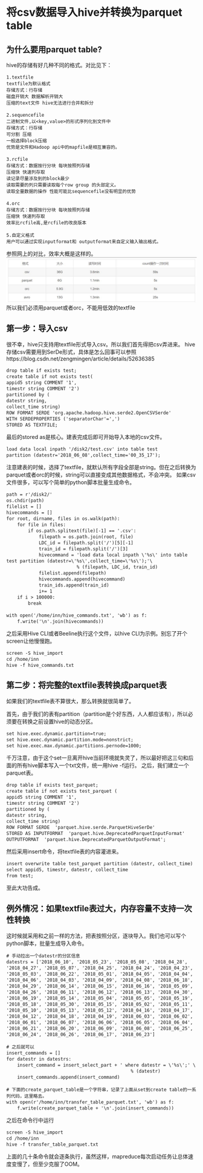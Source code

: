 # 将csv数据导入hive并转换为parquet table
## 为什么要用parquet table?
hive的存储有好几种不同的格式。对比见下：

    1.textfile
    textfile为默认格式
    存储方式：行存储
    磁盘开销大 数据解析开销大
    压缩的text文件 hive无法进行合并和拆分

    2.sequencefile
    二进制文件,以<key,value>的形式序列化到文件中
    存储方式：行存储
    可分割 压缩
    一般选择block压缩
    优势是文件和Hadoop api中的mapfile是相互兼容的。

    3.rcfile
    存储方式：数据按行分块 每块按照列存储
    压缩快 快速列存取
    读记录尽量涉及到的block最少
    读取需要的列只需要读取每个row group 的头部定义。
    读取全量数据的操作 性能可能比sequencefile没有明显的优势

    4.orc
    存储方式：数据按行分块 每块按照列存储
    压缩快 快速列存取
    效率比rcfile高,是rcfile的改良版本

    5.自定义格式
    用户可以通过实现inputformat和 outputformat来自定义输入输出格式。

参照网上的对比，效率大概是这样的。
![compare](https://github.com/StillMas/Distributed-test/raw/master/hive_datetype.png)
所以我们必须用parquet或者orc，不能用低效的textfile
## 第一步：导入csv
很不幸，hive只支持用textfile形式导入csv。所以我们首先得把csv弄进来。
hive存储csv需要用到SerDe形式，具体是怎么回事可以参照https://blog.csdn.net/zengmingen/article/details/52636385

    drop table if exists test;
    create table if not exists test(  
    appid5 string COMMENT '1',   
    timestr string COMMENT '2')
    partitioned by (   
    datestr string,  
    collect_time string)
    ROW FORMAT SERDE 'org.apache.hadoop.hive.serde2.OpenCSVSerde' 
    WITH SERDEPROPERTIES ('separatorChar'=',') 
    STORED AS TEXTFILE;

最后的stored as是核心。建表完成后即可开始导入本地的csv文件。

    load data local inpath '/disk2/test.csv' into table test 
    partition (datestr='2018_06_08',collect_time='00_35_17');

注意建表的时候，选择了textfile，就默认所有字段全部是string。但在之后转换为parquet或者orc的时候，string可以直接变成其他数据格式，不会冲突。
如果csv文件很多，可以写个简单的python脚本批量生成命令。

    path = r'/disk2/'
    os.chdir(path)
    filelist = []
    hivecommands = []
    for root, dirname, files in os.walk(path):
        for file in files:
            if os.path.splitext(file)[-1] == '.csv':
                filepath = os.path.join(root, file)
                LDC_id = filepath.split('/')[5][-1]
                train_id = filepath.split('/')[3]
                hivecommand = 'load data local inpath \'%s\' into table test partition (datestr=\'%s\',collect_time=\'%s\');'\
                              % (filepath, LDC_id, train_id)
                filelist.append(filepath)
                hivecommands.append(hivecommand)
                train_ids.append(train_id)
                i+= 1
        if i > 100000:
            break

    with open('/home/inn/hive_commands.txt', 'wb') as f:
        f.write('\n'.join(hivecommands))
        
之后采用Hive CLI或者Beeline执行这个文件，以hive CLI为示例。别忘了开个screen让他慢慢跑。
    
    screen -S hive_import
    cd /home/inn 
    hive -f hive_commands.txt

## 第二步：将完整的textfile表转换成parquet表
如果我们的textfile表不算很大，那么转换就很简单了。


首先，由于我们的表有partition（partition是个好东西，人人都应该有），所以必须要在转换之前设置hive的动态分区。

    set hive.exec.dynamic.partition=true;
    set hive.exec.dynamic.partition.mode=nonstrict;
    set hive.exec.max.dynamic.partitions.pernode=1000;

千万注意，由于这个set一旦离开hive当前环境就失灵了，所以最好把这三句和后面的所有hive脚本写入一个txt文件，统一用hive -f运行。
之后，我们建立一个parquet表。

    drop table if exists test_parquet;
    create table if not exists test_parquet (  
    appid5 string COMMENT '1',   
    timestr string COMMENT '2')
    partitioned by (   
    datestr string,  
    collect_time string)
    ROW FORMAT SERDE  'parquet.hive.serde.ParquetHiveSerDe'
    STORED AS INPUTFORMAT  'parquet.hive.DeprecatedParquetInputFormat'
    OUTPUTFORMAT  'parquet.hive.DeprecatedParquetOutputFormat';
    
然后采用insert命令，将textfile表的内容灌进来。

    insert overwrite table test_parquet partition (datestr, collect_time) 
    select appid5, timestr, datestr, collect_time
    from test;

至此大功告成。

## 例外情况：如果textfile表过大，内存容量不支持一次性转换

这时候就采用和之前一样的方法，把表按照分区，逐块导入。我们也可以写个python脚本，批量生成导入命令。

    # 手动拉出一个datestr的分区信息
    datestrs = ['2018_06_10', '2018_05_23', '2018_05_08', '2018_04_28', '2018_04_27', '2018_05_07', '2018_04_25', '2018_04_24', '2018_04_23', '2018_05_03', '2018_06_22', '2018_05_01', '2018_04_05', '2018_04_04', '2018_04_06', '2018_04_03', '2018_04_09', '2018_04_08', '2018_06_18', '2018_04_29', '2018_06_14', '2018_06_15', '2018_06_16', '2018_05_09', '2018_04_26', '2018_06_11', '2018_06_12', '2018_06_13', '2018_04_30', '2018_06_19', '2018_05_14', '2018_05_04', '2018_05_05', '2018_05_19', '2018_05_18', '2018_05_30', '2018_05_15', '2018_05_02', '2018_05_11', '2018_05_10', '2018_05_13', '2018_05_12', '2018_04_16', '2018_04_17', '2018_04_12', '2018_04_18', '2018_04_19', '2018_06_03', '2018_06_02', '2018_06_01', '2018_06_07', '2018_06_06', '2018_06_05', '2018_06_04', '2018_06_21', '2018_06_20', '2018_06_09', '2018_06_08', '2018_06_25', '2018_06_24', '2018_06_26', '2018_06_17', '2018_06_23']
    
    # 之后就可以
    insert_commands = []
    for datestr in datestrs:
        insert_command = insert_select_part + ' where datestr = \'%s\';' \
                                                  % (datestr) 
        insert_commands.append(insert_command)
          
    # 下面的create_parquet_table是一个字符串，记录了上面从set到create table的一系列代码，这里略去。
    with open(r'/home/inn/transfer_table_parquet.txt', 'wb') as f:
        f.write(create_parquet_table + '\n'.join(insert_commands))

之后在命令行中运行

    screen -S hive_import
    cd /home/inn
    hive -f transfer_table_parquet.txt

上面的几十条命令就会逐条执行，虽然这样，mapreduce每次启动任务让总体速度变慢了，但至少克服了OOM。
